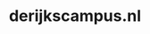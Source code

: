 ---
layout: post
title:  "derijkscampus.nl"
internal_url:  "/data/derijkscampus.nl.html"
categories: dutchgov
---